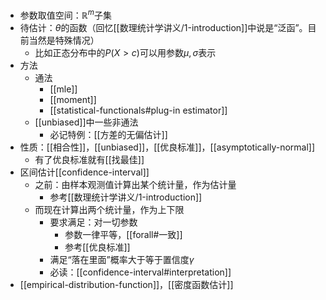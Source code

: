 - 参数取值空间：$\mathbb R^m$子集
- 待估计：$\theta$的函数（回忆[[数理统计学讲义/1-introduction]]中说是“泛函”。目前当然是特殊情况）
  - 比如正态分布中的$P(X>c)$可以用参数$\mu, \sigma$表示
- 方法
  - 通法
    - [[mle]]
    - [[moment]]
    - [[statistical-functionals#plug-in estimator]]
  - [[unbiased]]中一些非通法
    - 必记特例：[[方差的无偏估计]]
- 性质：[[相合性]]，[[unbiased]]，[[优良标准]]，[[asymptotically-normal]]
  - 有了优良标准就有[[找最佳]]
- 区间估计[[confidence-interval]]
  - 之前：由样本观测值计算出某个统计量，作为估计量
    - 参考[[数理统计学讲义/1-introduction]]
  - 而现在计算出两个统计量，作为上下限
    - 要求满足：对一切参数
      - 参数一律平等，[[forall#一致]]
      - 参考[[优良标准]]
    - 满足“落在里面”概率大于等于置信度$\gamma$
    - 必读：[[confidence-interval#interpretation]]
- [[empirical-distribution-function]]，[[密度函数估计]]